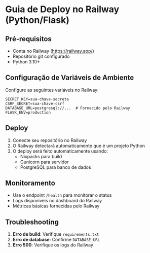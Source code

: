 # Guia de Deploy no Railway (Python/Flask)

## Pré-requisitos

- Conta no Railway (https://railway.app/)
- Repositório git configurado
- Python 3.10+

## Configuração de Variáveis de Ambiente

Configure as seguintes variáveis no Railway:

```
SECRET_KEY=sua-chave-secreta
CSRF_SECRET=sua-chave-csrf
DATABASE_URL=postgresql://...  # Fornecido pelo Railway
FLASK_ENV=production
```

## Deploy

1. Conecte seu repositório no Railway
2. O Railway detectará automaticamente que é um projeto Python
3. O deploy será feito automaticamente usando:
   - Nixpacks para build
   - Gunicorn para servidor
   - PostgreSQL para banco de dados

## Monitoramento

- Use o endpoint `/health` para monitorar o status
- Logs disponíveis no dashboard do Railway
- Métricas básicas fornecidas pelo Railway

## Troubleshooting

1. **Erro de build**: Verifique `requirements.txt`
2. **Erro de database**: Confirme `DATABASE_URL`
3. **Erro 500**: Verifique os logs do Railway